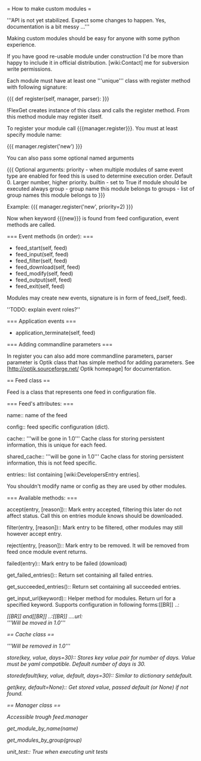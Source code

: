 = How to make custom modules =

'''API is not yet stabilized. Expect some changes to happen. Yes, documentation is a bit messy ...'''

Making custom modules should be easy for anyone with some python experience.

If you have good re-usable module under construction I'd be more than happy to include it in official distribution. [wiki:Contact] me for subversion write permissions.

Each module must have at least one '''unique''' class with register method with following signature:

{{{
def register(self, manager, parser):
}}}

!FlexGet creates instance of this class and calls the register method. From this method module may register itself.

To register your module call {{{manager.register}}}. You must at least specify module name:

{{{
manager.register('new')
}}}

You can also pass some optional named arguments

{{{
Optional arguments:
    priority    - when multiple modules of same event type are enabled for feed
                  this is used to determine execution order. Default 0. Larger number, higher priority.
    builtin     - set to True if module should be executed always
    group       - group name this module belongs to
    groups      - list of group names this module belongs to
}}}

Example:
{{{
  manager.register('new', priority=2)
}}}

Now when keyword {{{new}}} is found from feed configuration, event methods are called.

=== Event methods (in order): ===

 * feed_start(self, feed)
 * feed_input(self, feed)
 * feed_filter(self, feed)
 * feed_download(self, feed)
 * feed_modify(self, feed)
 * feed_output(self, feed)
 * feed_exit(self, feed)

Modules may create new events, signature is in form of feed_<name>(self, feed).

''TODO: explain event roles?''

=== Application events ===

 * application_terminate(self, feed)

=== Adding commandline parameters ===

In register you can also add more commandline parameters, parser parameter is Optik class that has simple method for adding parameters. See [http://optik.sourceforge.net/ Optik homepage] for documentation.

== Feed class ==

Feed is a class that represents one feed in configuration file.

=== Feed's attributes: ===

 name::
  name of the feed

 config::
  feed specific configuration (dict).

 cache::
  '''will be gone in 1.0''' Cache class for storing persistent information, this is unique for each feed.

 shared_cache::
  '''will be gone in 1.0''' Cache class for storing persistent information, this is not feed specific.

 entries::
  list containing [wiki:DevelopersEntry entries].

You shouldn't modify name or config as they are used by other modules.

=== Available methods: ===

 accept(entry, [reason])::
  Mark entry accepted, filtering this later do not affect status. Call this on entries module knows should be downloaded.

 filter(entry, [reason])::
  Mark entry to be filtered, other modules may still however accept entry.

 reject(entry, [reason])::
  Mark entry to be removed. It will be removed from feed once module event returns.

 failed(entry)::
  Mark entry to be failed (download)

 get_failed_entries()::
  Return set containing all failed entries.

 get_succeeded_entries()::
  Return set containing all succeeded entries.

 get_input_url(keyword)::
  Helper method for modules. Return url for a specified keyword.
  Supports configuration in following forms:[[BR]]
  ..<keyword>: <address>[[BR]]
  and[[BR]]
  ..<keyword>:[[BR]]
  ....url: <address>
  '''Will be moved in 1.0'''

== Cache class ==

  '''Will be removed in 1.0'''

  store(key, value, days=30)::
    Stores key value pair for number of days. Value must be yaml compatible. Default number of days is 30.

  storedefault(key, value, default, days=30)::
    Similar to dictionary setdefault.

  get(key, default=None)::
    Get stored value, passed default (or None) if not found.

== Manager class ==

  Accessible trough feed.manager

  get_module_by_name(name)

  get_modules_by_group(group)

  unit_test::
    True when executing unit tests